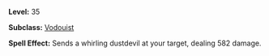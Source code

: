 <!-- TITLE: Spell: Dustdevil -->

**Level:** 35

**Subclass:** [Vodouist](vodouist)

**Spell Effect:**  Sends a whirling dustdevil at your target, dealing 582 damage.